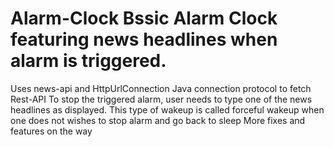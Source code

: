 # Alarm-Clock Bssic Alarm Clock featuring news headlines when alarm is triggered.
Uses news-api and HttpUrlConnection Java connection protocol to fetch Rest-API
To stop the triggered alarm, user needs to type one of the news headlines as displayed.
This type of wakeup is called forceful wakeup when one does not wishes to stop alarm and go back to sleep
More fixes and features on the way
